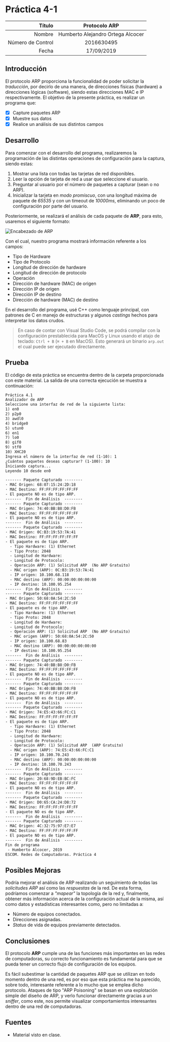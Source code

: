 # Práctica 4-1

|            Título |           Protocolo ARP           |
| ----------------: | :-------------------------------: |
|            Nombre | Humberto Alejandro Ortega Alcocer |
| Número de Control |            2016630495             |
|             Fecha |            17/09/2019             |

## Introducción

El protocolo ARP proporciona la funcionalidad de poder solicitar la _traducción_, por decirlo de una manera, de direcciones físicas (hardware) a direcciones lógicas (software), siendo estas direcciones MAC e IP respectivamente. El objetivo de la presente práctica, es realizar un programa que:

- [x] Capture paquetes ARP
- [x] Muestre sus datos
- [x] Realice un análisis de sus distintos campos

## Desarrollo

Para comenzar con el desarrollo del programa, realizaremos la programación de las distintas operaciones de configuración para la captura, siendo estas:

1. Mostrar una lista con todas las tarjetas de red disponibles.
2. Leer la opción de tarjeta de red a usar que seleccione el usuario.
3. Preguntar al usuario por el número de paquetes a capturar (sean o no ARP).
4. Inicializar la tarjeta en _modo promiscuo_, con una longitud máxima de paquete de _65535_ y con un timeout de _10000ms_, eliminando un poco de configuración por parte del usuario.

Posteriormente, se realizará el análisis de cada paquete de **ARP**, para esto, usaremos el siguiente formato:

![Encabezado de ARP][arp-header-gif]

Con el cual, nuestro programa mostrará información referente a los campos:

- Tipo de Hardware
- Tipo de Protocolo
- Longitud de dirección de hardware
- Longitud de dirección de protocolo
- Operación
- Dirección de hardware (MAC) de origen
- Dirección IP de origen
- Dirección IP de destino
- Dirección de hardware (MAC) de destino

En el desarrollo del programa, usé C++ como lenguaje principal, con patrones de C en manejo de estructuras y algunos _castings_ hechos para interpretar los datos crudos.

> En caso de contar con Visual Studio Code, se podrá compilar con la configuración prestablecida para MacOS y Linux usando el atajo de teclado: `Ctrl + B` (`⌘ + B` en MacOS). Esto generará un binario `arp.out` el cual puede ser ejecutado directamente.

## Prueba

El código de esta práctica se encuentra dentro de la carpeta proporcionada con este material. La salida de una correcta ejecución se muestra a continuación:

```txt
Práctica 4.1
Analizador de ARP
Seleccione una interfaz de red de la siguiente lista:
1) en0
2) p2p0
3) awdl0
4) bridge0
5) utun0
6) en1
7) lo0
8) gif0
9) stf0
10) XHC20
Ingresa el número de la interfaz de red (1-10): 1
¿Cuántos paquetes deseas capturar? (1-100): 10
Iniciando captura...
Leyendo 10 desde en0

------- Paquete Capturado --------
· MAC Origen: 68:07:15:24:2D:18
· MAC Destino: FF:FF:FF:FF:FF:FF
- El paquete NO es de tipo ARP.
-------  Fin de Análisis  --------
------- Paquete Capturado --------
· MAC Origen: 74:40:BB:B8:D0:FB
· MAC Destino: FF:FF:FF:FF:FF:FF
- El paquete NO es de tipo ARP.
-------  Fin de Análisis  --------
------- Paquete Capturado --------
· MAC Origen: 0C:B3:19:53:7A:41
· MAC Destino: FF:FF:FF:FF:FF:FF
- El paquete es de tipo ARP.
  - Tipo Hardware: (1) Ethernet
  - Tipo Proto: 2048
  - Longitud de Hardware:
  - Longitud de Protocolo:
  - Operación ARP: (1) Solicitud ARP  (No ARP Gratuito)
  - MAC origen (ARP): 0C:B3:19:53:7A:41
  - IP origen: 10.100.68.118
  - MAC destino (ARP): 00:00:00:00:00:00
  - IP destino: 10.100.95.254
-------  Fin de Análisis  --------
------- Paquete Capturado --------
· MAC Origen: 50:68:0A:54:2C:50
· MAC Destino: FF:FF:FF:FF:FF:FF
- El paquete es de tipo ARP.
  - Tipo Hardware: (1) Ethernet
  - Tipo Proto: 2048
  - Longitud de Hardware:
  - Longitud de Protocolo:
  - Operación ARP: (1) Solicitud ARP  (No ARP Gratuito)
  - MAC origen (ARP): 50:68:0A:54:2C:50
  - IP origen: 10.100.68.83
  - MAC destino (ARP): 00:00:00:00:00:00
  - IP destino: 10.100.95.254
-------  Fin de Análisis  --------
------- Paquete Capturado --------
· MAC Origen: 74:40:BB:B8:D0:FB
· MAC Destino: FF:FF:FF:FF:FF:FF
- El paquete NO es de tipo ARP.
-------  Fin de Análisis  --------
------- Paquete Capturado --------
· MAC Origen: 74:40:BB:B8:D0:FB
· MAC Destino: FF:FF:FF:FF:FF:FF
- El paquete NO es de tipo ARP.
-------  Fin de Análisis  --------
------- Paquete Capturado --------
· MAC Origen: 74:E5:43:66:FC:C1
· MAC Destino: FF:FF:FF:FF:FF:FF
- El paquete es de tipo ARP.
  - Tipo Hardware: (1) Ethernet
  - Tipo Proto: 2048
  - Longitud de Hardware:
  - Longitud de Protocolo:
  - Operación ARP: (1) Solicitud ARP  (ARP Gratuito)
  - MAC origen (ARP): 74:E5:43:66:FC:C1
  - IP origen: 10.100.70.243
  - MAC destino (ARP): 00:00:00:00:00:00
  - IP destino: 10.100.70.243
-------  Fin de Análisis  --------
------- Paquete Capturado --------
· MAC Origen: 20:68:9D:EB:BC:FC
· MAC Destino: FF:FF:FF:FF:FF:FF
- El paquete NO es de tipo ARP.
-------  Fin de Análisis  --------
------- Paquete Capturado --------
· MAC Origen: D0:65:CA:24:D8:72
· MAC Destino: FF:FF:FF:FF:FF:FF
- El paquete NO es de tipo ARP.
-------  Fin de Análisis  --------
------- Paquete Capturado --------
· MAC Origen: 4C:32:75:97:E7:E7
· MAC Destino: FF:FF:FF:FF:FF:FF
- El paquete NO es de tipo ARP.
-------  Fin de Análisis  --------
Fin de programa
 - Humberto Alcocer, 2019
ESCOM. Redes de Computadoras. Práctica 4
```

## Posibles Mejoras

Podría mejorar el análisis de ARP realizando un seguimiento de todas las _solicitudes ARP_ así como las _respuestas_ de la red. De esta forma, podríamos comenzar a _"mapear"_ la topología de la red y, finalmente, obtener más información acerca de la configuración actual de la misma, así como datos y estadísticas interesantes como, pero no limitadas a:

- Número de equipos conectados.
- Direcciones asignadas.
- _Status_ de vida de equipos previamente detectados.

## Conclusiones

El protocolo **ARP** cumple una de las funciones más importantes en las redes de computadoras, su correcto funcionamiento es fundamental para que se pueda tener un correcto flujo de configuración de los equipos.

Es fácil subestimar la cantidad de paquetes ARP que se utilizan en todo momento dentro de una red, es por eso que esta práctica me ha parecido, sobre todo, interesante referente a lo mucho que se emplea dicho protocolo. Ataques de tipo "ARP Poisoning" se basan en una explotación simple del diseño de ARP, y verlo funcionar directamente gracias a un _sniffer_, como este, nos permite visualizar comportamientos interesantes dentro de una red de computadoras.

## Fuentes

- Material visto en clase.

[arp-header-gif]: https://www.ipv6.com/wp-content/uploads/2017/06/arp1.gif
